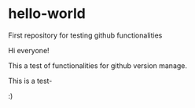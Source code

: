 # hello-world
First repository for testing github functionalities

Hi everyone!

This a test of functionalities for github version manage.

This is a test-

:)
